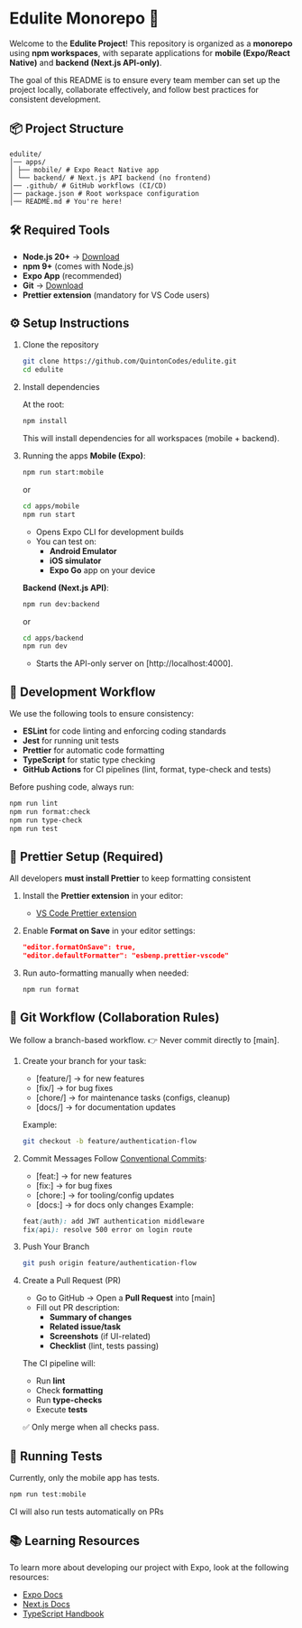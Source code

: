 # Edulite Monorepo 🚀

Welcome to the **Edulite Project**!
This repository is organized as a **monorepo** using **npm workspaces**, with separate applications for **mobile (Expo/React Native)** and **backend (Next.js API-only)**.

The goal of this README is to ensure every team member can set up the project locally, collaborate effectively, and follow best practices for consistent development.

## 📦 Project Structure

```arduino
edulite/
│── apps/
│ ├── mobile/ # Expo React Native app
│ └── backend/ # Next.js API backend (no frontend)
│── .github/ # GitHub workflows (CI/CD)
│── package.json # Root workspace configuration
│── README.md # You're here!
```

## 🛠️ Required Tools

- **Node.js 20+** → [Download](https://nodejs.org/)
- **npm 9+** (comes with Node.js)
- **Expo App** (recommended)
- **Git** → [Download](https://git-scm.com/)
- **Prettier extension** (mandatory for VS Code users)

## ⚙️ Setup Instructions

1.  Clone the repository

    ```bash
    git clone https://github.com/QuintonCodes/edulite.git
    cd edulite
    ```

2.  Install dependencies

    At the root:

    ```bash
    npm install
    ```

    This will install dependencies for all workspaces (mobile + backend).

3.  Running the apps
    **Mobile (Expo)**:

    ```bash
    npm run start:mobile
    ```

    or

    ```bash
    cd apps/mobile
    npm run start
    ```

    - Opens Expo CLI for development builds
    - You can test on:
      - **Android Emulator**
      - **iOS simulator**
      - **Expo Go** app on your device

    **Backend (Next.js API)**:

    ```bash
    npm run dev:backend
    ```

    or

    ```bash
    cd apps/backend
    npm run dev
    ```

    - Starts the API-only server on [http://localhost:4000].

## 📖 Development Workflow

We use the following tools to ensure consistency:

- **ESLint** for code linting and enforcing coding standards
- **Jest** for running unit tests
- **Prettier** for automatic code formatting
- **TypeScript** for static type checking
- **GitHub Actions** for CI pipelines (lint, format, type-check and tests)

Before pushing code, always run:

```bash
npm run lint
npm run format:check
npm run type-check
npm run test
```

## 🎨 Prettier Setup (Required)

All developers **must install Prettier** to keep formatting consistent

1.  Install the **Prettier extension** in your editor:
    - [VS Code Prettier extension](https://marketplace.visualstudio.com/items?itemName=esbenp.prettier-vscode)

2.  Enable **Format on Save** in your editor settings:

    ```json
    "editor.formatOnSave": true,
    "editor.defaultFormatter": "esbenp.prettier-vscode"
    ```

3.  Run auto-formatting manually when needed:
    ```bash
    npm run format
    ```

## 🌿 Git Workflow (Collaboration Rules)

We follow a branch-based workflow.
👉 Never commit directly to [main].

1.  Create your branch for your task:
    - [feature/] -> for new features
    - [fix/] -> for bug fixes
    - [chore/] -> for maintenance tasks (configs, cleanup)
    - [docs/] -> for documentation updates

    Example:

    ```bash
    git checkout -b feature/authentication-flow
    ```

2.  Commit Messages
    Follow [Conventional Commits](https://www.conventionalcommits.org/):
    - [feat:] -> for new features
    - [fix:] -> for bug fixes
    - [chore:] -> for tooling/config updates
    - [docs:] -> for docs only changes
      Example:
    ```scss
    feat(auth): add JWT authentication middleware
    fix(api): resolve 500 error on login route
    ```
3.  Push Your Branch
    ```bash
    git push origin feature/authentication-flow
    ```
4.  Create a Pull Request (PR)
    - Go to GitHub -> Open a **Pull Request** into [main]
    - Fill out PR description:
      - **Summary of changes**
      - **Related issue/task**
      - **Screenshots** (if UI-related)
      - **Checklist** (lint, tests passing)

    The CI pipeline will:
    - Run **lint**
    - Check **formatting**
    - Run **type-checks**
    - Execute **tests**

    ✅ Only merge when all checks pass.

## 🧪 Running Tests

Currently, only the mobile app has tests.

```bash
npm run test:mobile
```

CI will also run tests automatically on PRs

## 📚 Learning Resources

To learn more about developing our project with Expo, look at the following resources:

- [Expo Docs](https://docs.expo.dev/)
- [Next.js Docs](https://nextjs.org/docs)
- [TypeScript Handbook](https://www.typescriptlang.org/docs/)
